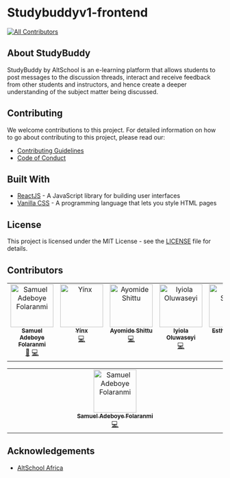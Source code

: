 # Studybuddyv1-frontend
<!-- ALL-CONTRIBUTORS-BADGE:START - Do not remove or modify this section -->
[![All Contributors](https://img.shields.io/badge/all_contributors-6-orange.svg?style=flat-square)](#contributors-)
<!-- ALL-CONTRIBUTORS-BADGE:END -->

## About StudyBuddy
StudyBuddy by AltSchool is an e-learning platform that allows students to post messages to the discussion threads, interact and receive feedback from other students and instructors, and hence create a deeper understanding of the subject matter being discussed.


## Contributing
We welcome contributions to this project. For detailed information on how to go about contributing to this project, please read our:
- [Contributing Guidelines](/CONTRIBUTING.md)
- [Code of Conduct](/CODE-OF-CONDUCT.md)

## Built With
* [ReactJS](https://beta.reactjs.org/) - A JavaScript library for building user interfaces
* [Vanilla CSS](https://developer.mozilla.org/en-US/docs/Web/CSS) - A programming language that lets you style HTML pages

## License
This project is licensed under the MIT License - see the [LICENSE](/LICENSE) file for details.

## Contributors

<!-- ALL-CONTRIBUTORS-LIST:START - Do not remove or modify this section -->
<!-- prettier-ignore-start -->
<!-- markdownlint-disable -->
<table>
  <tbody>
    <tr>
      <td align="center" valign="top" width="14.28%"><a href="https://boyei.tech/"><img src="https://avatars.githubusercontent.com/u/74235313?v=4?s=100" width="100px;" alt="Samuel Adeboye Folaranmi"/><br /><sub><b>Samuel Adeboye Folaranmi</b></sub></a><br /><a href="#maintenance-Boye95" title="Maintenance">🚧</a> <a href="https://github.com/StudyBuddyv1/studybuddyv1-frontend/commits?author=Boye95" title="Code">💻</a></td>
      <td align="center" valign="top" width="14.28%"><a href="https://github.com/Yinkajay"><img src="https://avatars.githubusercontent.com/u/61986054?v=4?s=100" width="100px;" alt="Yínx"/><br /><sub><b>Yínx</b></sub></a><br /><a href="https://github.com/StudyBuddyv1/studybuddyv1-frontend/commits?author=Yinkajay" title="Code">💻</a></td>
      <td align="center" valign="top" width="14.28%"><a href="https://github.com/vader-js"><img src="https://avatars.githubusercontent.com/u/100224192?v=4?s=100" width="100px;" alt="Ayomide Shittu"/><br /><sub><b>Ayomide Shittu</b></sub></a><br /><a href="https://github.com/StudyBuddyv1/studybuddyv1-frontend/commits?author=vader-js" title="Code">💻</a></td>
      <td align="center" valign="top" width="14.28%"><a href="https://github.com/Watermelon-Sugar"><img src="https://avatars.githubusercontent.com/u/60761852?v=4?s=100" width="100px;" alt="Iyiola Oluwaseyi"/><br /><sub><b>Iyiola Oluwaseyi</b></sub></a><br /><a href="https://github.com/StudyBuddyv1/studybuddyv1-frontend/commits?author=Watermelon-Sugar" title="Code">💻</a></td>
      <td align="center" valign="top" width="14.28%"><a href="https://github.com/just-talis"><img src="https://avatars.githubusercontent.com/u/93126974?v=4?s=100" width="100px;" alt="Esther Simon"/><br /><sub><b>Esther Simon</b></sub></a><br /><a href="https://github.com/StudyBuddyv1/studybuddyv1-frontend/commits?author=just-talis" title="Code">💻</a></td>
      <td align="center" valign="top" width="14.28%"><a href="https://github.com/Dozzy91"><img src="https://avatars.githubusercontent.com/u/49005814?v=4?s=100" width="100px;" alt="Azu Chidozie"/><br /><sub><b>Azu Chidozie</b></sub></a><br /><a href="https://github.com/StudyBuddyv1/studybuddyv1-frontend/commits?author=Dozzy91" title="Code">💻</a></td>
    </tr>
  </tbody>
</table>

<!-- markdownlint-restore -->
<!-- prettier-ignore-end -->

<!-- ALL-CONTRIBUTORS-LIST:END -->

<!-- ALL-CONTRIBUTORS-LIST:START - Do not remove or modify this section -->
<!-- prettier-ignore-start -->
<!-- markdownlint-disable -->
<table>
  <tbody>
    <tr>
      <td align="center" valign="top" width="14.28%"><a href="https://boyei.tech/"><img src="https://avatars.githubusercontent.com/u/74235313?v=4?s=100" width="100px;" alt="Samuel Adeboye Folaranmi"/><br /><sub><b>Samuel Adeboye Folaranmi</b></sub></a><br /><a href="https://github.com/StudyBuddyv1/studybuddyv1-frontend/commits?author=Boye95" title="Code">💻</a></td>
    </tr>
  </tbody>
</table>

<!-- markdownlint-restore -->
<!-- prettier-ignore-end -->

<!-- ALL-CONTRIBUTORS-LIST:END -->

## Acknowledgements
* [AltSchool Africa](https://www.altschoolafrica.com/schools/engineering)
